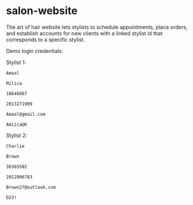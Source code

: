 # salon-website
The art of hair website lets stylists to schedule appointments, place orders, and establish accounts for new clients with a linked stylist id that corresponds to a specific stylist.

Demo login credentials:


  Stylist 1:
  
    Amaal
    
    Milica
    
    10646867
   
    2013271909
    
    Amaal@gmail.com
    
    Amiica@6
    
  Stylist 2:
  
    Charlie
    
    Brown
    
    36365502
    
    2012006783
    
    Brown27@outlook.com
    
    D23!
  
